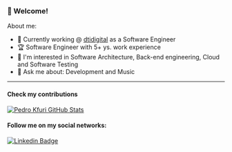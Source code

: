 ### 👋 Welcome!

About me:

- 🔭 Currently working @ [dtidigital](https://www.dtidigital.com.br/) as a Software Engineer
- :trophy: Software Engineer with 5+ ys. work experience
- :muscle: I'm interested in Software Architecture, Back-end engineering, Cloud and Software Testing
- 💬 Ask me about: Development and Music

---

#### Check my contributions

[![Pedro Kfuri GitHub Stats](https://awesome-github-stats.azurewebsites.net/user-stats/pedkfuri?cardType=level&theme=vision-friendly-dark)](https://git.io/awesome-stats-card)

#### Follow me on my social networks:

[![Linkedin Badge](https://img.shields.io/badge/-LinkedIn-blue?style=flat-square&logo=Linkedin&logoColor=white&link=https://www.linkedin.com/in/pedkfuri/)](https://www.linkedin.com/in/pedkfuri/)
